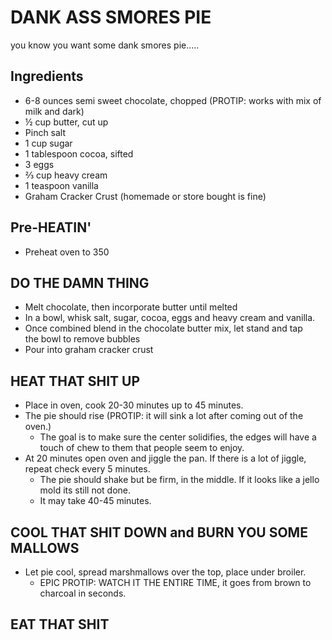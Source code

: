 # DANK ASS SMORES PIE

you know you want some dank smores pie.....

##  Ingredients
* 6-8 ounces semi sweet chocolate, chopped (PROTIP: works with mix of milk and dark)
* ½ cup butter, cut up 
* Pinch salt 
* 1 cup sugar
* 1 tablespoon cocoa, sifted 
* 3 eggs 
* ⅔ cup heavy cream 
* 1 teaspoon vanilla 
* Graham Cracker Crust (homemade or store bought is fine)

## Pre-HEATIN'
* Preheat oven to 350

## DO THE DAMN THING

* Melt chocolate, then incorporate butter until melted
* In a bowl, whisk salt, sugar, cocoa, eggs and heavy cream and vanilla.
* Once combined blend in the chocolate butter mix, let stand and tap the bowl to remove bubbles
* Pour into graham cracker crust

## HEAT THAT SHIT UP

* Place in oven, cook 20-30 minutes up to 45 minutes. 
* The pie should rise (PROTIP: it will sink a lot after coming out of the oven.) 
  * The goal is to make sure the center solidifies, the edges will have a touch of chew to them that people seem to enjoy. 
* At 20 minutes open oven and jiggle the pan. If there is a lot of jiggle, repeat check every 5 minutes. 
  * The pie should shake but be firm, in the middle. If it looks like a jello mold its still not done.
  * It may take 40-45 minutes. 

## COOL THAT SHIT DOWN and BURN YOU SOME MALLOWS
* Let pie cool, spread marshmallows over the top, place under broiler. 
  * EPIC PROTIP: WATCH IT THE ENTIRE TIME, it goes from brown to charcoal in seconds. 

## EAT THAT SHIT
